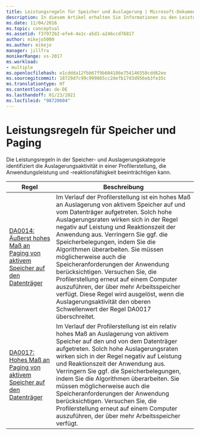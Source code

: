 ```yaml
---
title: Leistungsregeln für Speicher und Auslagerung | Microsoft-Dokumentation
description: In diesem Artikel erhalten Sie Informationen zu den Leistungsregeln in der Speicher- und Auslagerungskategorie. Diese identifizieren die Auslagerungsaktivität während einer Profilerstellung, die die Anwendungsleistung und -reaktionsfähigkeit beeinträchtigen kann.
ms.date: 11/04/2016
ms.topic: conceptual
ms.assetid: f37972b2-efe4-4a1c-a5d1-a246ccd76817
author: mikejo5000
ms.author: mikejo
manager: jillfra
monikerRange: vs-2017
ms.workload:
- multiple
ms.openlocfilehash: e1cddda12fbb67f9b604186e754146558cdd62ee
ms.sourcegitcommit: 18729d7c99c999865cc2defb17d3d956eb3fe35c
ms.translationtype: HT
ms.contentlocale: de-DE
ms.lasthandoff: 01/23/2021
ms.locfileid: "98720604"
---
```

# <a name="memory-and-paging-performance-rules"></a>Leistungsregeln für Speicher und Paging
Die Leistungsregeln in der Speicher- und Auslagerungskategorie identifiziert die Auslagerungsaktivität in einer Profilerstellung, die Anwendungsleistung und -reaktionsfähigkeit beeinträchtigen kann.

|Regel|Beschreibung|
|-|-|
|[DA0014: Äußerst hohes Maß an Paging von aktivem Speicher auf den Datenträger](../profiling/da0014-extremely-high-rates-of-paging-active-memory-to-disk.md)|Im Verlauf der Profilerstellung ist ein hohes Maß an Auslagerung von aktivem Speicher auf und vom Datenträger aufgetreten. Solch hohe Auslagerungsraten wirken sich in der Regel negativ auf Leistung und Reaktionszeit der Anwendung aus. Verringern Sie ggf. die Speicherbelegungen, indem Sie die Algorithmen überarbeiten. Sie müssen möglicherweise auch die Speicheranforderungen der Anwendung berücksichtigen. Versuchen Sie, die Profilerstellung erneut auf einem Computer auszuführen, der über mehr Arbeitsspeicher verfügt. Diese Regel wird ausgelöst, wenn die Auslagerungsaktivität den oberen Schwellenwert der Regel DA0017 überschreitet.|
|[DA0017: Hohes Maß an Paging von aktivem Speicher auf den Datenträger](../profiling/da0017-high-rates-of-paging-active-memory-to-disk.md)|Im Verlauf der Profilerstellung ist ein relativ hohes Maß an Auslagerung von aktivem Speicher auf den und von dem Datenträger aufgetreten. Solch hohe Auslagerungsraten wirken sich in der Regel negativ auf Leistung und Reaktionszeit der Anwendung aus. Verringern Sie ggf. die Speicherbelegungen, indem Sie die Algorithmen überarbeiten. Sie müssen möglicherweise auch die Speicheranforderungen der Anwendung berücksichtigen. Versuchen Sie, die Profilerstellung erneut auf einem Computer auszuführen, der über mehr Arbeitsspeicher verfügt.|
